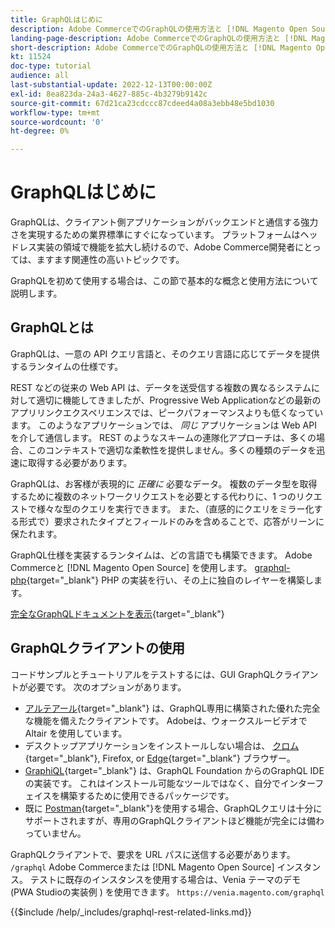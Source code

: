 ```yaml
---
title: GraphQLはじめに
description: Adobe CommerceでのGraphQLの使用方法と [!DNL Magento Open Source]. Adobe Commerceおよび [!DNL Magento Open Source].
landing-page-description: Adobe CommerceでのGraphQLの使用方法と [!DNL Magento Open Source]. Adobe Commerceおよび [!DNL Magento Open Source].
short-description: Adobe CommerceでのGraphQLの使用方法と [!DNL Magento Open Source]. Adobe Commerceおよび [!DNL Magento Open Source].
kt: 11524
doc-type: tutorial
audience: all
last-substantial-update: 2022-12-13T00:00:00Z
exl-id: 8ea823da-24a3-4627-885c-4b3279b9142c
source-git-commit: 67d21ca23cdccc87cdeed4a08a3ebb48e5bd1030
workflow-type: tm+mt
source-wordcount: '0'
ht-degree: 0%

---
```


# GraphQLはじめに

GraphQLは、クライアント側アプリケーションがバックエンドと通信する強力さを実現するための業界標準にすぐになっています。 プラットフォームはヘッドレス実装の領域で機能を拡大し続けるので、Adobe Commerce開発者にとっては、ますます関連性の高いトピックです。

GraphQLを初めて使用する場合は、この節で基本的な概念と使用方法について説明します。

## GraphQLとは

GraphQLは、一意の API クエリ言語と、そのクエリ言語に応じてデータを提供するランタイムの仕様です。

REST などの従来の Web API は、データを送受信する複数の異なるシステムに対して適切に機能してきましたが、Progressive Web Applicationなどの最新のアプリリンクエクスペリエンスでは、ピークパフォーマンスよりも低くなっています。 このようなアプリケーションでは、 _同じ_ アプリケーションは Web API を介して通信します。 REST のようなスキームの連隊化アプローチは、多くの場合、このコンテキストで適切な柔軟性を提供しません。多くの種類のデータを迅速に取得する必要があります。

GraphQLは、お客様が表現的に _正確に_ 必要なデータ。 複数のデータ型を取得するために複数のネットワークリクエストを必要とする代わりに、1 つのリクエストで様々な型のクエリを実行できます。 また、（直感的にクエリをミラー化する形式で）要求されたタイプとフィールドのみを含めることで、応答がリーンに保たれます。

GraphQL仕様を実装するランタイムは、どの言語でも構築できます。 Adobe Commerceと [!DNL Magento Open Source] を使用します。
[graphql-php](https://webonyx.github.io/graphql-php/){target="_blank"} PHP の実装を行い、その上に独自のレイヤーを構築します。

[完全なGraphQLドキュメントを表示](https://graphql.org/learn){target="_blank"}

## GraphQLクライアントの使用

コードサンプルとチュートリアルをテストするには、GUI GraphQLクライアントが必要です。 次のオプションがあります。

* [アルテアール](https://altairgraphql.dev/){target="_blank"} は、GraphQL専用に構築された優れた完全な機能を備えたクライアントです。 Adobeは、ウォークスルービデオで Altair を使用しています。
* デスクトップアプリケーションをインストールしない場合は、
   [クロム](https://chrome.google.com/webstore/detail/altair-graphql-client/flnheeellpciglgpaodhkhmapeljopja){target="_blank"}, Firefox, or [Edge](https://microsoftedge.microsoft.com/addons/detail/altair-graphql-client/kpggioiimijgcalmnfnalgglgooonopa){target="_blank"} ブラウザー。
* [GraphiQL](https://github.com/graphql/graphiql/tree/main/packages/graphiql){target="_blank"} は、GraphQL Foundation からのGraphQL IDE の実装です。 これはインストール可能なツールではなく、自分でインターフェイスを構築するために使用できるパッケージです。
* 既に [Postman](https://www.postman.com/){target="_blank"}を使用する場合、GraphQLクエリは十分にサポートされますが、専用のGraphQLクライアントほど機能が完全には備わっていません。

GraphQLクライアントで、要求を URL パスに送信する必要があります。 `/graphql` Adobe Commerceまたは [!DNL Magento Open Source] インスタンス。 テストに既存のインスタンスを使用する場合は、Venia テーマのデモ (PWA Studioの実装例 ) を使用できます。 `https://venia.magento.com/graphql`

{{$include /help/_includes/graphql-rest-related-links.md}}
